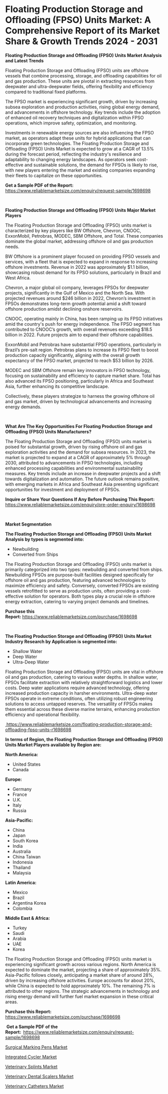 <p><h1>Floating Production Storage and Offloading (FPSO) Units Market: A Comprehensive Report of its Market Share & Growth Trends 2024 - 2031</h1></p><p><strong>Floating Production Storage and Offloading (FPSO) Units Market Analysis and Latest Trends</strong></p>
<p><p>Floating Production Storage and Offloading (FPSO) units are offshore vessels that combine processing, storage, and offloading capabilities for oil and gas production. These units are pivotal in extracting resources from deepwater and ultra-deepwater fields, offering flexibility and efficiency compared to traditional fixed platforms. </p><p>The FPSO market is experiencing significant growth, driven by increasing subsea exploration and production activities, rising global energy demand, and advancements in offshore technology. Key trends include the adoption of enhanced oil recovery techniques and digitalization within FPSO operations, which improve safety, optimization, and monitoring. </p><p>Investments in renewable energy sources are also influencing the FPSO market, as operators adapt these units for hybrid applications that can incorporate green technologies. The Floating Production Storage and Offloading (FPSO) Units Market is expected to grow at a CAGR of 13.5% during the forecast period, reflecting the industry's resilience and adaptability to changing energy landscapes. As operators seek cost-effective and sustainable solutions, the demand for FPSOs is likely to rise, with new players entering the market and existing companies expanding their fleets to capitalize on these opportunities.</p></p>
<p><strong>Get a Sample PDF of the Report:&nbsp;</strong> <a href="https://www.reliablemarketsize.com/enquiry/request-sample/1698698?utm_campaign=1510&utm_medium=2&utm_source=Github&utm_content=ia&utm_term=20102024&utm_id=floating-production-storage-and-offloading-fpso-units">https://www.reliablemarketsize.com/enquiry/request-sample/1698698</a></p>
<p>&nbsp;</p>
<p><strong>Floating Production Storage and Offloading (FPSO) Units Major Market Players</strong></p>
<p><p>The Floating Production Storage and Offloading (FPSO) units market is characterized by key players like BW Offshore, Chevron, CNOOC, ExxonMobil, Petrobras, MODEC, SBM Offshore, and Total. These companies dominate the global market, addressing offshore oil and gas production needs.</p><p>BW Offshore is a prominent player focused on providing FPSO vessels and services, with a fleet that is expected to expand in response to increasing offshore investments. Revenue in 2022 was approximately $1.1 billion, showcasing robust demand for its FPSO solutions, particularly in Brazil and West Africa.</p><p>Chevron, a major global oil company, leverages FPSOs for deepwater projects, significantly in the Gulf of Mexico and the North Sea. With projected revenues around $246 billion in 2022, Chevron’s investment in FPSOs demonstrates long-term growth potential amid a shift toward offshore production amidst declining onshore reservoirs.</p><p>CNOOC, operating mainly in China, has been ramping up its FPSO initiatives amid the country's push for energy independence. The FPSO segment has contributed to CNOOC’s growth, with overall revenues exceeding $18.5 billion in 2022. Future projects aim to expand their offshore capabilities.</p><p>ExxonMobil and Petrobras have substantial FPSO operations, particularly in Brazil’s pre-salt region. Petrobras plans to increase its FPSO fleet to boost production capacity significantly, aligning with the overall growth expectancy of the FPSO market, projected to reach $53 billion by 2026.</p><p>MODEC and SBM Offshore remain key innovators in FPSO technology, focusing on sustainability and efficiency to capture market share. Total has also advanced its FPSO positioning, particularly in Africa and Southeast Asia, further enhancing its competitive landscape.</p><p>Collectively, these players strategize to harness the growing offshore oil and gas market, driven by technological advancements and increasing energy demands.</p></p>
<p>&nbsp;</p>
<p><strong>What Are The Key Opportunities For Floating Production Storage and Offloading (FPSO) Units Manufacturers?</strong></p>
<p><p>The Floating Production Storage and Offloading (FPSO) units market is poised for substantial growth, driven by rising offshore oil and gas exploration activities and the demand for subsea resources. In 2023, the market is projected to expand at a CAGR of approximately 5% through 2030, attributed to advancements in FPSO technologies, including enhanced processing capabilities and environmental sustainability measures. Key trends include an increase in deepwater projects and a shift towards digitalization and automation. The future outlook remains positive, with emerging markets in Africa and Southeast Asia presenting significant opportunities for investment and deployment of FPSOs.</p></p>
<p><strong>Inquire or Share Your Questions If Any Before Purchasing This Report:</strong> <a href="https://www.reliablemarketsize.com/enquiry/pre-order-enquiry/1698698?utm_campaign=1510&utm_medium=2&utm_source=Github&utm_content=ia&utm_term=20102024&utm_id=floating-production-storage-and-offloading-fpso-units">https://www.reliablemarketsize.com/enquiry/pre-order-enquiry/1698698</a></p>
<p>&nbsp;</p>
<p><strong>Market Segmentation</strong></p>
<p><strong>The Floating Production Storage and Offloading (FPSO) Units Market Analysis by types is segmented into:</strong></p>
<p><ul><li>Newbuilding</li><li>Converted from Ships</li></ul></p>
<p><p>The Floating Production Storage and Offloading (FPSO) units market is primarily categorized into two types: newbuilding and converted from ships. Newbuilding FPSOs are purpose-built facilities designed specifically for offshore oil and gas production, featuring advanced technologies to maximize efficiency and safety. Conversely, converted FPSOs are existing vessels retrofitted to serve as production units, often providing a cost-effective solution for operators. Both types play a crucial role in offshore energy extraction, catering to varying project demands and timelines.</p></p>
<p><strong>Purchase this Report:&nbsp;</strong><a href="https://www.reliablemarketsize.com/purchase/1698698?utm_campaign=1510&utm_medium=2&utm_source=Github&utm_content=ia&utm_term=20102024&utm_id=floating-production-storage-and-offloading-fpso-units">https://www.reliablemarketsize.com/purchase/1698698</a></p>
<p>&nbsp;</p>
<p><strong>The Floating Production Storage and Offloading (FPSO) Units Market Industry Research by Application is segmented into:</strong></p>
<p><ul><li>Shallow Water</li><li>Deep Water</li><li>Ultra-Deep Water</li></ul></p>
<p><p>Floating Production Storage and Offloading (FPSO) units are vital in offshore oil and gas production, catering to various water depths. In shallow water, FPSOs facilitate extraction with relatively straightforward logistics and lower costs. Deep water applications require advanced technology, offering increased production capacity in harsher environments. Ultra-deep water FPSOs operate in extreme conditions, often utilizing robust engineering solutions to access untapped reserves. The versatility of FPSOs makes them essential across these diverse marine terrains, enhancing production efficiency and operational flexibility.</p></p>
<p><a href="https://www.reliablemarketsize.com/floating-production-storage-and-offloading-fpso-units-r1698698?utm_campaign=1510&utm_medium=2&utm_source=Github&utm_content=ia&utm_term=20102024&utm_id=floating-production-storage-and-offloading-fpso-units">&nbsp;https://www.reliablemarketsize.com/floating-production-storage-and-offloading-fpso-units-r1698698</a></p>
<p><strong>In terms of Region, the Floating Production Storage and Offloading (FPSO) Units Market Players available by Region are:</strong></p>
<p>
    <p> <strong> North America: </strong>
        <ul>
            <li>United States</li>
            <li>Canada</li>
        </ul>
        </p> 
    <p> <strong> Europe: </strong>
        <ul>
            <li>Germany</li>
            <li>France</li>
            <li>U.K.</li>
            <li>Italy</li>
            <li>Russia</li>
        </ul>
        </p> 
    <p> <strong> Asia-Pacific: </strong>
        <ul>
            <li>China</li>
            <li>Japan</li>
            <li>South Korea</li>
            <li>India</li>
            <li>Australia</li>
            <li>China Taiwan</li>
            <li>Indonesia</li>
            <li>Thailand</li>
            <li>Malaysia</li>
        </ul>
        </p> 
    <p> <strong> Latin America: </strong>
        <ul>
            <li>Mexico</li>
            <li>Brazil</li>
            <li>Argentina Korea</li>
            <li>Colombia</li>
        </ul>
        </p> 
    <p> <strong> Middle East & Africa: </strong>
        <ul>
            <li>Turkey</li>
            <li>Saudi</li>
            <li>Arabia</li>
            <li>UAE</li>
            <li>Korea</li>
        </ul>
    </p>
    </p>
<p><p>The Floating Production Storage and Offloading (FPSO) units market is experiencing significant growth across various regions. North America is expected to dominate the market, projecting a share of approximately 35%. Asia-Pacific follows closely, anticipating a market share of around 28%, driven by increasing offshore activities. Europe accounts for about 20%, while China is expected to hold approximately 10%. The remaining 7% is attributed to other regions. The strategic advancements in technology and rising energy demand will further fuel market expansion in these critical areas.</p></p>
<p><strong>Purchase this Report: </strong><a href="https://www.reliablemarketsize.com/purchase/1698698?utm_campaign=1510&utm_medium=2&utm_source=Github&utm_content=ia&utm_term=20102024&utm_id=floating-production-storage-and-offloading-fpso-units">https://www.reliablemarketsize.com/purchase/1698698</a></p>
<p>&nbsp;<strong>Get a Sample PDF of the Report:&nbsp;&nbsp;</strong><a href="https://www.reliablemarketsize.com/enquiry/request-sample/1698698?utm_campaign=1510&utm_medium=2&utm_source=Github&utm_content=ia&utm_term=20102024&utm_id=floating-production-storage-and-offloading-fpso-units">https://www.reliablemarketsize.com/enquiry/request-sample/1698698</a></p>
<p><strong></strong></p>
<p><p><a href="https://www.linkedin.com/pulse/surgical-marking-pens-market-share-size-trends-industry-analysis-yodnc?utm_campaign=1510&utm_medium=2&utm_source=Github&utm_content=ia&utm_term=20102024&utm_id=floating-production-storage-and-offloading-fpso-units">Surgical Marking Pens Market</a></p><p><a href="https://issuu.com/reportprime-2/docs/integrated-cycler-market-size-2030._7f191405671539?utm_campaign=1510&utm_medium=2&utm_source=Github&utm_content=ia&utm_term=20102024&utm_id=floating-production-storage-and-offloading-fpso-units">Integrated Cycler Market</a></p><p><a href="https://www.linkedin.com/pulse/veterinary-splints-market-outlook-forecast-from-2024-2031-adverize-23mfe?utm_campaign=1510&utm_medium=2&utm_source=Github&utm_content=ia&utm_term=20102024&utm_id=floating-production-storage-and-offloading-fpso-units">Veterinary Splints Market</a></p><p><a href="https://www.linkedin.com/pulse/digital-transformation-veterinary-dental-scalers-industry-piiae?utm_campaign=1510&utm_medium=2&utm_source=Github&utm_content=ia&utm_term=20102024&utm_id=floating-production-storage-and-offloading-fpso-units">Veterinary Dental Scalers Market</a></p><p><a href="https://www.linkedin.com/pulse/veterinary-catheters-market-investigation-industry-evolution-9weac?utm_campaign=1510&utm_medium=2&utm_source=Github&utm_content=ia&utm_term=20102024&utm_id=floating-production-storage-and-offloading-fpso-units">Veterinary Catheters Market</a></p></p>